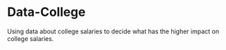 # Data-College
Using data about college salaries to decide what has the higher impact on college salaries. 
